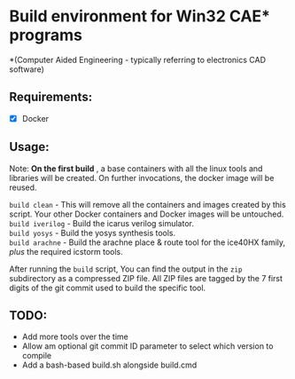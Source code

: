 # Build environment for Win32 CAE* programs
\*(Computer Aided Engineering - typically referring to electronics CAD software)  

## Requirements:
- [x] Docker

## Usage:

Note: **On the first build** , a base containers with all the linux tools and libraries will be created.
On further invocations, the docker image will be reused.

`build clean` - This will remove all the containers and images created by this script. Your other Docker containers and Docker images will be untouched.  
`build iverilog` - Build the icarus verilog simulator.  
`build yosys` - Build the yosys synthesis tools.  
`build arachne` - Build the arachne place & route tool for the ice40HX family, *plus* the required icstorm tools.  

After running the `build` script, You can find the output in the `zip` subdirectory as a compressed ZIP file.
All ZIP files are tagged by the 7 first digits of the git commit used to build the specific tool.

## TODO:
- Add more tools over the time
- Allow am optional git commit ID parameter to select which version to compile
- Add a bash-based build.sh alongside build.cmd 
